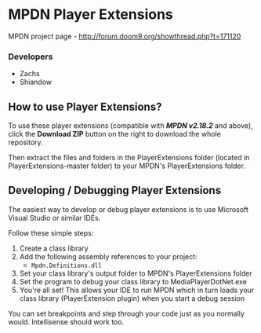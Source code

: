 MPDN Player Extensions
======================

MPDN project page - http://forum.doom9.org/showthread.php?t=171120

<H3>Developers</H3>
<ul>
<li>Zachs</li>
<li>Shiandow</li>
</ul>


How to use Player Extensions?
-----------------------------

To use these player extensions (compatible with ***MPDN v2.18.2*** and above), click the **Download ZIP** button on the right to download the whole repository.

Then extract the files and folders in the PlayerExtensions folder (located in PlayerExtensions-master folder) to your MPDN's PlayerExtensions folder.


Developing / Debugging Player Extensions
----------------------------------------

The easiest way to develop or debug player extensions is to use Microsoft Visual Studio or similar IDEs.

Follow these simple steps:<ol><li>Create a class library</li><li>Add the following assembly references to your project:<ul><li>`Mpdn.Definitions.dll`</li></li></ul></li><li>Set your class library's output folder to MPDN's PlayerExtensions folder</li><li>Set the program to debug your class library to MediaPlayerDotNet.exe</li><li>You're all set! This allows your IDE to run MPDN which in turn loads your class library (PlayerExtension plugin) when you start a debug session</li></ol>

You can set breakpoints and step through your code just as you normally would. Intellisense should work too.